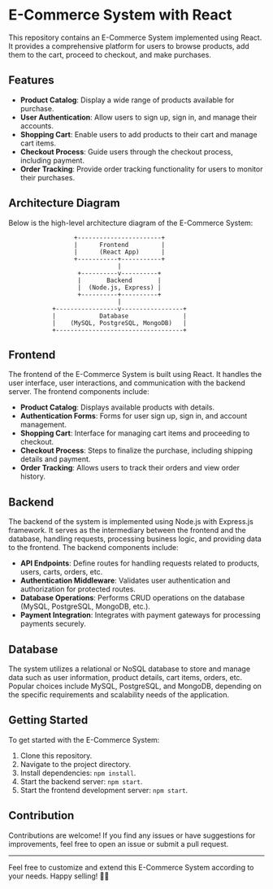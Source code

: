# E-Commerce System with React

This repository contains an E-Commerce System implemented using React. It provides a comprehensive platform for users to browse products, add them to the cart, proceed to checkout, and make purchases.

## Features

- **Product Catalog**: Display a wide range of products available for purchase.
- **User Authentication**: Allow users to sign up, sign in, and manage their accounts.
- **Shopping Cart**: Enable users to add products to their cart and manage cart items.
- **Checkout Process**: Guide users through the checkout process, including payment.
- **Order Tracking**: Provide order tracking functionality for users to monitor their purchases.

## Architecture Diagram

Below is the high-level architecture diagram of the E-Commerce System:

```
                  +-----------------------+
                  |      Frontend         |
                  |      (React App)      |
                  +-----------+-----------+
                              |
                   +----------v----------+
                   |       Backend       |
                   |  (Node.js, Express) |
                   +----------+----------+
                              |
            +-----------------v-----------------+
            |            Database               |
            |    (MySQL, PostgreSQL, MongoDB)   |
            +-----------------------------------+
```

## Frontend

The frontend of the E-Commerce System is built using React. It handles the user interface, user interactions, and communication with the backend server. The frontend components include:

- **Product Catalog**: Displays available products with details.
- **Authentication Forms**: Forms for user sign up, sign in, and account management.
- **Shopping Cart**: Interface for managing cart items and proceeding to checkout.
- **Checkout Process**: Steps to finalize the purchase, including shipping details and payment.
- **Order Tracking**: Allows users to track their orders and view order history.

## Backend

The backend of the system is implemented using Node.js with Express.js framework. It serves as the intermediary between the frontend and the database, handling requests, processing business logic, and providing data to the frontend. The backend components include:

- **API Endpoints**: Define routes for handling requests related to products, users, carts, orders, etc.
- **Authentication Middleware**: Validates user authentication and authorization for protected routes.
- **Database Operations**: Performs CRUD operations on the database (MySQL, PostgreSQL, MongoDB, etc.).
- **Payment Integration**: Integrates with payment gateways for processing payments securely.

## Database

The system utilizes a relational or NoSQL database to store and manage data such as user information, product details, cart items, orders, etc. Popular choices include MySQL, PostgreSQL, and MongoDB, depending on the specific requirements and scalability needs of the application.

## Getting Started

To get started with the E-Commerce System:

1. Clone this repository.
2. Navigate to the project directory.
3. Install dependencies: `npm install`.
4. Start the backend server: `npm start`.
5. Start the frontend development server: `npm start`.

## Contribution

Contributions are welcome! If you find any issues or have suggestions for improvements, feel free to open an issue or submit a pull request.


---

Feel free to customize and extend this E-Commerce System according to your needs. Happy selling! 🛒🚀
